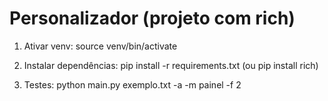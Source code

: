 # Personalizador (projeto com rich)

1. Ativar venv:
   source venv/bin/activate

2. Instalar dependências:
   pip install -r requirements.txt
   (ou pip install rich)

3. Testes:
   python main.py exemplo.txt -a -m painel -f 2
